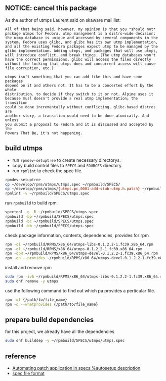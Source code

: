 ## NOTICE: cancel this package

As the author of utmps Laurent said on skaware mail list:
```
All of that being said, however, my opinion is that you *should not*
package utmps for Fedora. utmp management is a distro-wide decision:
the utmp database is unique and accessed by several components in the
system. Fedora uses glibc, and glibc has its own utmp implementation,
and all the existing Fedora packages expect utmp to be managed by the
glibc implementation. Adding utmps, and packages that will use utmps,
will introduce conflict, and break things. (The utmp databases won't
have the correct permissions, glibc will access the files directly
without the locking that utmps does and concurrent access will cause
file corruption, etc.)

utmps isn't something that you can add like this and have some packages
depend on it and others not. It has to be a concerted effort by the whole
distribution, to decide if they switch to it or not. Alpine uses it
because musl doesn't provide a real utmp implementation; the transition
could be done incrementally without conflicting. glibc-based distros are
another story, a transition would need to be done atomically. And unless
you submit a proposal to Fedora and it is discussed and accepted by the
Powers That Be, it's not happening.
```
## build utmps

- run `rpmdev-setuptree` to create necessary directorys.
- copy build control files to `SPECS` and `SOURCES` directory.
- run `rpmlint` to check the spec file.

```sh
rpmdev-setuptree
cp ~/develop/rpms/utmps/utmps.spec ~/rpmbuild/SPECS/
cp ~/develop/rpms/utmps/{utmps.pc,0001-add-stub-utmp.h.patch} ~/rpmbuild/SOURCES/
rpmlint -v ~/rpmbuild/SPECS/utmps.spec
```
run `rpmbuild` to build rpm.
```sh
spectool -g -R ~/rpmbuild/SPECS/utmps.spec
rpmbuild -bp ~/rpmbuild/SPECS/utmps.spec
rpmbuild -bc ~/rpmbuild/SPECS/utmps.spec
rpmbuild -bb ~/rpmbuild/SPECS/utmps.spec
```
check package information, contents, dependencies, provides for rpm
```sh
rpm -qi ~/rpmbuild/RPMS/x86_64/utmps-libs-0.1.2.2-1.fc39.x86_64.rpm
rpm -ql ~/rpmbuild/RPMS/x86_64/utmps-0.1.2.2-1.fc39.x86_64.rpm
rpm -qpR ~/rpmbuild/RPMS/x86_64/utmps-devel-0.1.2.2-1.fc39.x86_64.rpm
rpm -qp --provides ~/rpmbuild/RPMS/x86_64/utmps-devel-0.1.2.2-1.fc39.x86_64.rpm
```
install and remove rpm
```sh
sudo rpm -ivh ~/rpmbuild/RPMS/x86_64/utmps-libs-0.1.2.2-1.fc39.x86_64.rpm
sudo dnf remove -y utmps
```
use the following command to find out which pa provides a perticular file.
```sh
rpm -qf {/path/to/file_name}
rpm -q --whatprovides {/path/to/file_name}
```
## prepare build dependencies
for this project, we already have all the dependencies.

```sh
sudo dnf builddep -y ~/rpmbuild/SPECS/utmps/utmps.spec
```
## reference

- [Automating patch application in specs %autosetup description](https://rpm-software-management.github.io/rpm/manual/autosetup.html)
- [spec file format](https://rpm-software-management.github.io/rpm/manual/spec.html)
